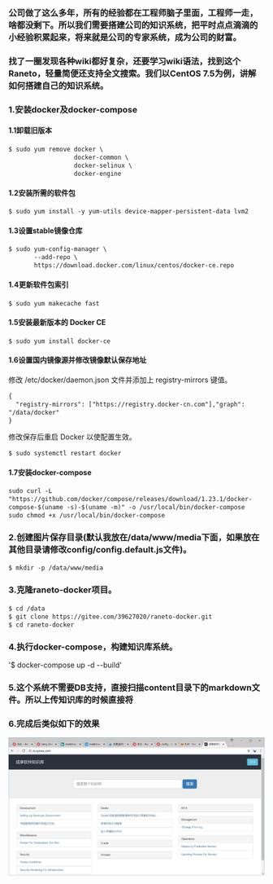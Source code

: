 ### 公司做了这么多年，所有的经验都在工程师脑子里面，工程师一走，啥都没剩下。所以我们需要搭建公司的知识系统，把平时点点滴滴的小经验积累起来，将来就是公司的专家系统，成为公司的财富。
### 找了一圈发现各种wiki都好复杂，还要学习wiki语法，找到这个Raneto，轻量简便还支持全文搜索。我们以CentOS 7.5为例，讲解如何搭建自己的知识系统。

### 1.安装docker及docker-compose
#### 1.1卸载旧版本
```
$ sudo yum remove docker \
                  docker-common \
                  docker-selinux \
                  docker-engine
```
#### 1.2安装所需的软件包
```
$ sudo yum install -y yum-utils device-mapper-persistent-data lvm2
```
#### 1.3设置stable镜像仓库
```
$ sudo yum-config-manager \
       --add-repo \
       https://download.docker.com/linux/centos/docker-ce.repo
```
#### 1.4更新软件包索引
```
$ sudo yum makecache fast
```
#### 1.5安装最新版本的 Docker CE
```
$ sudo yum install docker-ce
```
#### 1.6设置国内镜像源并修改镜像默认保存地址
修改 /etc/docker/daemon.json 文件并添加上 registry-mirrors 键值。  
```
{
  "registry-mirrors": ["https://registry.docker-cn.com"],"graph": "/data/docker"
}
```
修改保存后重启 Docker 以使配置生效。  
```
$ sudo systemctl restart docker
```
#### 1.7安装docker-compose

```
sudo curl -L "https://github.com/docker/compose/releases/download/1.23.1/docker-compose-$(uname -s)-$(uname -m)" -o /usr/local/bin/docker-compose
sudo chmod +x /usr/local/bin/docker-compose
```

### 2.创建图片保存目录(默认我放在/data/www/media下面，如果放在其他目录请修改config/config.default.js文件)。   
```
$ mkdir -p /data/www/media
```
### 3.克隆raneto-docker项目。  

```
$ cd /data  
$ git clone https://gitee.com/39627020/raneto-docker.git  
$ cd raneto-docker 
```

### 4.执行docker-compose，构建知识库系统。
'$ docker-compose up -d --build'
### 5.这个系统不需要DB支持，直接扫描content目录下的markdown文件。所以上传知识库的时候直接将
### 6.完成后类似如下的效果
![](knowledge_sysssc.jpg)